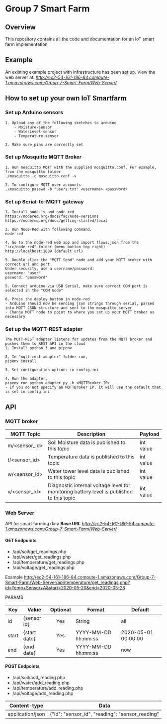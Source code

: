 # Group 7 Smart Farm

## Overview
This repository contains all the code and documentation for an IoT smart farm implementation

## Example
An existing example project with infrastructure has been set up.
View the web server at:
*http://ec2-54-161-186-84.compute-1.amazonaws.com/Group-7-Smart-Farm/Web-Server/*

## How to set up your own IoT Smartfarm
### Set up Arduino sensors
```
1. Upload any of the following sketches to arduino
    - Moisture-sensor
    - WaterLevel-sensor
    - Temperature-sensor

2. Make sure pins are correctly set
```

### Set up Mosquitto MQTT Broker
```
1. Run mosquitto MQTT with the supplied mosquitto.conf. For example, from the mosquitto folder
./mosquitto -c mosquitto.conf -v

2. To configure MQTT user accounts
./mosquitto_passwd -b "users.txt" <username> <password>
```

### Set up Serial-to-MQTT gateway
```
1. Install node.js and node-red
https://nodered.org/docs/faq/node-versions
https://nodered.org/docs/getting-started/local

2. Run Node-Red with following command,
node-red

4. Go to the node-red web app and import flows.json from the "src/node-red" folder (menu button top right)
http://localhost:1880 (default url)

5. Double click the "MQTT Send" node and add your MQTT broker with correct url and port
Under security, use a username/password:
username: "user"
pasword: "password"

5. Connect arduino via USB Serial, make sure correct COM port is selected in the "COM node"

6. Press the deploy button in node-red
- Arduino should now be sending json strings through serial, parsed into MQTT JSON structure and sent to the mosquitto server
- Change MQTT node to point to where you set up your MQTT broker as necessary
```

### Set up the MQTT-REST adapter
```
The MQTT-REST adapter listens for updates from the MQTT broker and pushes them to REST API in the cloud
1. Install python 3 and pipenv

2. In "mqtt-rest-adapter" folder run,
pipenv install

3. Set configuration options in config.ini

4. Run the adapter,
pipenv run python adapter.py -h <MQTTBroker IP>
- If you do not specify an MQTTBroker IP, it will use the default that is set in config.ini
```

## API
### MQTT broker
| MQTT Topic | Description | Payload |
| --- | --- | --- |
| m/<sensor_id> | Soil Moisture data is published to this topic | int value |
| t/<sensor_id> | Temperature data is published to this topic | int value |
| w/<sensor_id> | Water tower level data is published to this topic | int value |
| v/<sensor_id> | Diagnostic internal voltage level for monitoring battery level is published to this topic | int value |

### Web Server
API for smart farming data
**Base URI:** *http://ec2-54-161-186-84.compute-1.amazonaws.com/Group-7-Smart-Farm/Web-Server/*

#### GET Endpoints
- /api/soil/get_readings.php
- /api/water/get_readings.php
- /api/temperature/get_readings.php
- /api/voltage/get_readings.php

Example
http://ec2-54-161-186-84.compute-1.amazonaws.com/Group-7-Smart-Farm/Web-Server/api/temperature/get_readings.php?id=Temp+Sensor+A&start=2020-05-20&end=2020-05-28

PARAMS

| Key    | Value        | Optional  | Format                | Default            |
|--------|--------------|:---------:|-----------------------|--------------------|
| id     | {sensor id}  | Yes       | String                | all                |
| start  | {start date} | Yes       | YYYY-MM-DD hh:mm:ss   | 2020-05-01 00:00:00|
| end    | {end date}   | Yes       | YYYY-MM-DD hh:mm:ss   | now                |

#### POST Endpoints
- /api/soil/add_reading.php
- /api/water/add_reading.php
- /api/temperature/add_reading.php
- /api/voltage/add_reading.php

| Content-type | Data |
| --- | --- |
| application/json | {"id": "sensor_id", "reading": "sensor_reading" | 